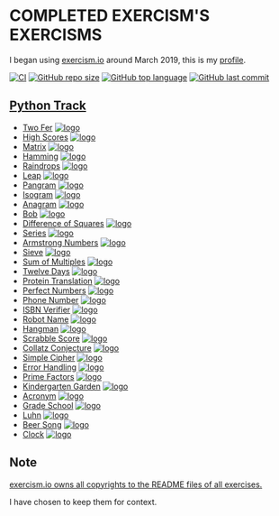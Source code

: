 # COMPLETED EXERCISM'S EXERCISMS

I began using [exercism.io](https://exercism.io) around March 2019, this is
my [profile](https://exercism.io/profiles/ibLeDy).

[![CI](https://github.com/ibLeDy/exercism-exercisms/workflows/CI/badge.svg)](https://actions-badge.atrox.dev/ibLeDy/exercism-exercisms/goto)
[![GitHub repo size](https://img.shields.io/github/repo-size/ibLeDy/exercisms-python)](https://github.com/ibLeDy/exercisms-python)
[![GitHub top language](https://img.shields.io/github/languages/top/ibLeDy/exercisms-python)](https://github.com/ibLeDy/exercisms-python/search?l=python)
[![GitHub last commit](https://img.shields.io/github/last-commit/ibLeDy/exercisms-python)](https://github.com/ibLeDy/exercisms-python/commits/master)

## [Python Track](https://exercism.io/tracks/python)

- [Two Fer](python/two-fer/two_fer.py) [![logo]](python/two-fer)
- [High Scores](python/high-scores/high_scores.py) [![logo]](python/high-scores)
- [Matrix](python/matrix/matrix.py) [![logo]](python/matrix)
- [Hamming](python/hamming/hamming.py) [![logo]](python/hamming)
- [Raindrops](python/raindrops/raindrops.py) [![logo]](python/raindrops)
- [Leap](python/leap/leap.py) [![logo]](python/leap)
- [Pangram](python/pangram/pangram.py) [![logo]](python/pangram)
- [Isogram](python/isogram/isogram.py) [![logo]](python/isogram)
- [Anagram](python/anagram/anagram.py) [![logo]](python/anagram)
- [Bob](python/bob/bob.py) [![logo]](python/bob)
- [Difference of Squares](python/difference-of-squares/difference_of_squares.py) [![logo]](python/difference-of-squares)
- [Series](python/series/series.py) [![logo]](python/series)
- [Armstrong Numbers](python/armstrong-numbers/armstrong_numbers.py) [![logo]](python/armstrong-numbers)
- [Sieve](python/sieve/sieve.py) [![logo]](python/sieve)
- [Sum of Multiples](python/sum-of-multiples/sum_of_multiples.py) [![logo]](python/sum-of-multiples)
- [Twelve Days](python/twelve-days/twelve_days.py) [![logo]](python/twelve-days)
- [Protein Translation](python/protein-translation/protein_translation.py) [![logo]](python/protein-translation)
- [Perfect Numbers](python/perfect-numbers/perfect_numbers.py) [![logo]](python/perfect-numbers)
- [Phone Number](python/phone-number/phone_number.py) [![logo]](python/phone-number)
- [ISBN Verifier](python/isbn-verifier/isbn_verifier.py) [![logo]](python/isbn-verifier)
- [Robot Name](python/robot-name/robot_name.py) [![logo]](python/robot-name)
- [Hangman](python/hangman/hangman.py) [![logo]](python/hangman)
- [Scrabble Score](python/scrabble-score/scrabble_score.py) [![logo]](python/scrabble-score)
- [Collatz Conjecture](python/collatz-conjecture/collatz_conjecture.py) [![logo]](python/collatz-conjecture)
- [Simple Cipher](python/simple-cipher/simple_cipher.py) [![logo]](python/simple-cipher)
- [Error Handling](python/error-handling/error_handling.py) [![logo]](python/error-handling)
- [Prime Factors](python/prime-factors/prime_factors.py) [![logo]](python/prime-factors)
- [Kindergarten Garden](python/kindergarten-garden/kindergarten_garden.py) [![logo]](python/kindergarten-garden)
- [Acronym](python/acronym/acronym.py) [![logo]](python/acronym)
- [Grade School](python/grade-school/grade_school.py) [![logo]](python/grade-school)
- [Luhn](python/luhn/luhn.py) [![logo]](python/luhn)
- [Beer Song](python/beer-song/beer_song.py) [![logo]](python/beer-song)
- [Clock](python/clock/clock.py) [![logo]](python/clock)

## Note

[exercism.io owns all copyrights to the README files of all exercises.](https://github.com/exercism/python/blob/master/LICENSE)

I have chosen to keep them for context.

[logo]: https://s3.us-east-2.amazonaws.com/upload-icon/uploads/icons/png/12828268421557901896-16.png "Docs Logo"
